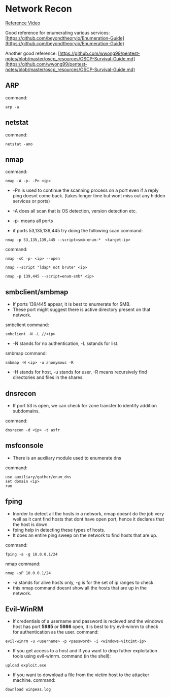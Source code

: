 # Network Recon
[Reference Video](https://www.youtube.com/watch?v=pdgBU9MDAwE&t=22454s)

Good reference for enumerating various services: [https://github.com/beyondtheoryio/Enumeration-Guide](https://github.com/beyondtheoryio/Enumeration-Guide)

Another good reference: [https://github.com/wwong99/pentest-notes/blob/master/oscp_resources/OSCP-Survival-Guide.md](https://github.com/wwong99/pentest-notes/blob/master/oscp_resources/OSCP-Survival-Guide.md)

## ARP
command:
```
arp -a
```

## netstat
command:
```
netstat -ano
```

## nmap
command:
```
nmap -A -p- -Pn <ip>
```
- -Pn is used to continue the scanning process on a port even if a reply ping doesnt come back. (takes longer time but wont miss out any hidden services or ports)
- -A does all scan that is OS detection, version detection etc.
- -p- means all ports

- if ports 53,135,139,445 try doing the following scan
command:
```
nmap -p 53,135,139,445 --script=smb-enum-*  <target-ip>
```

command:
```
nmap -sC -p- <ip> --open
```
```
nmap --script "ldap* not brute" <ip>
```
```
nmap -p 139,445 --script=enum-smb* <ip>
```

## smbclient/smbmap 
- If ports 139/445 appear, it is best to enumerate for SMB.
- These port might suggest there is active directory present on that network.

smbclient command:
```
smbclient -N -L //<ip>
```
- -N stands for no authentication, -L sstands for list.

smbmap command:
```
smbmap -H <ip> -u anonymous -R
```
- -H stands for host, -u stands for user, -R means recursively find directories and files in the shares.


## dnsrecon
- If port 53 is open, we can check for zone transfer to identify addition subdomains.

command:
```
dnsrecon -d <ip> -t axfr
```

## msfconsole
- There is an auxiliary module used to enumerate dns

command:
```
use auxiliary/gather/enum_dns
set domain <ip>
run
```

## fping
- Inorder to detect all the hosts in a network, nmap doesnt do the job very well as it cant find hosts that dont have open port, hence it declares that the host is down.
- fping help in detecting these types of hosts.
- It does an entire ping sweep on the network to find hosts that are up.


command:
```
fping -a -g 10.0.0.1/24
```
nmap command:
```
nmap -sP 10.0.0.1/24
```
- -a stands for alive hosts only, -g is for the set of ip ranges to check.
- this nmap command doesnt show all the hosts that are up in the network.

## Evil-WinRM
- If credentials of a username and password is recieved and the windows host has port **5985** or **5986** open, it is best to try evil-winrm to check for authentication as the user.
command:
```
evil-winrm -u <username> -p <password> -i <windows-vitcimt-ip>
```
- If you get access to a host and if you want to drop futher exploitation tools using evil-winrm.
command (in the shell):
```
upload exploit.exe
```
- If you want to download a file from the victim host to the attacker machine.
command:
```
download winpeas.log
```